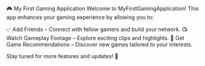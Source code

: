 🎮 My First Gaming Application
Welcome to MyFirstGamingApplication! This app enhances your gaming experience by allowing you to:

✅ Add Friends – Connect with fellow gamers and build your network.
📺 Watch Gameplay Footage – Explore exciting clips and highlights.
🎯 Get Game Recommendations – Discover new games tailored to your interests.

Stay tuned for more features and updates! 🚀

